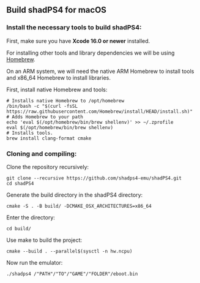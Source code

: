 <!--
SPDX-FileCopyrightText: 2024 shadPS4 Emulator Project
SPDX-License-Identifier: GPL-2.0-or-later
-->

## Build shadPS4 for macOS

### Install the necessary tools to build shadPS4:

First, make sure you have **Xcode 16.0 or newer** installed.

For installing other tools and library dependencies we will be using [Homebrew](https://brew.sh/).

On an ARM system, we will need the native ARM Homebrew to install tools and x86_64 Homebrew to install libraries.

First, install native Homebrew and tools:
```
# Installs native Homebrew to /opt/homebrew
/bin/bash -c "$(curl -fsSL https://raw.githubusercontent.com/Homebrew/install/HEAD/install.sh)"
# Adds Homebrew to your path
echo 'eval $(/opt/homebrew/bin/brew shellenv)' >> ~/.zprofile
eval $(/opt/homebrew/bin/brew shellenv)
# Installs tools.
brew install clang-format cmake
```

### Cloning and compiling:

Clone the repository recursively:
```
git clone --recursive https://github.com/shadps4-emu/shadPS4.git
cd shadPS4
```

Generate the build directory in the shadPS4 directory:
```
cmake -S . -B build/ -DCMAKE_OSX_ARCHITECTURES=x86_64
```

Enter the directory:
```
cd build/
```

Use make to build the project:
```
cmake --build . --parallel$(sysctl -n hw.ncpu)
```

Now run the emulator:

```
./shadps4 /"PATH"/"TO"/"GAME"/"FOLDER"/eboot.bin
```

